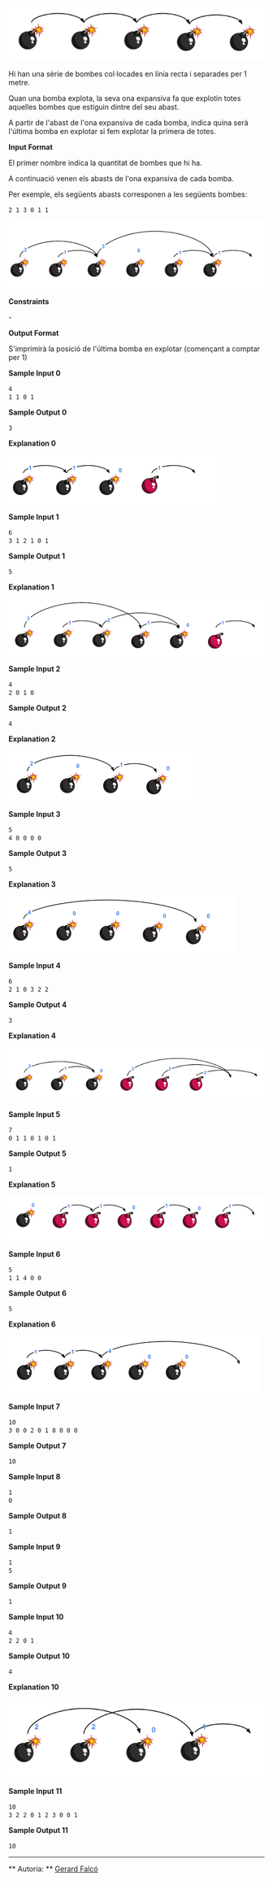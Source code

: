 ![image](1610984838-c68799088b-reaccioencadena0.png)

Hi han una sèrie de bombes col·locades en línia recta i separades per 1
metre.

Quan una bomba explota, la seva ona expansiva fa que explotin totes
aquelles bombes que estiguin dintre del seu abast.

A partir de l'abast de l'ona expansiva de cada bomba, indica quina serà
l'última bomba en explotar si fem explotar la primera de totes.

**Input Format**

El primer nombre  indica la quantitat de bombes que hi ha.

A continuació venen els  abasts de l'ona expansiva de cada bomba.

Per exemple, els següents abasts corresponen a les següents bombes:

    2 1 3 0 1 1

![image](1611047065-2cb4acf98b-reaccioencadenae.png)

**Constraints**

\-

**Output Format**

S'imprimirà la posició de l'última bomba en explotar (començant a
comptar per 1)

**Sample Input 0**

    4
    1 1 0 1

**Sample Output 0**

``` 
3
```

**Explanation 0**

![image](1611046827-10c04574a5-reaccioencadena0.png)

**Sample Input 1**

    6
    3 1 2 1 0 1

**Sample Output 1**

``` 
5
```

**Explanation 1**

![image](1611047127-8b7ed9561a-reaccioencadena1.png)

**Sample Input 2**

    4
    2 0 1 0

**Sample Output 2**

``` 
4
```

**Explanation 2**

![image](1611047166-591b5a7c34-reaccioencadena2.png)

**Sample Input 3**

    5
    4 0 0 0 0

**Sample Output 3**

``` 
5
```

**Explanation 3**

![image](1611047228-4d4c895af9-reaccioencadena3.png)

**Sample Input 4**

    6
    2 1 0 3 2 2

**Sample Output 4**

``` 
3
```

**Explanation 4**

![image](1611047265-047cefcc65-reaccioencadena4.png)

**Sample Input 5**

    7
    0 1 1 0 1 0 1

**Sample Output 5**

``` 
1
```

**Explanation 5**

![image](1611047304-da3fd67741-reaccioencadena5.png)

**Sample Input 6**

    5
    1 1 4 0 0

**Sample Output 6**

``` 
5
```

**Explanation 6**

![image](1611047337-b2f87007b2-reaccioencadena6.png)

**Sample Input 7**

    10
    3 0 0 2 0 1 8 0 0 0

**Sample Output 7**

``` 
10
```

**Sample Input 8**

    1
    0

**Sample Output 8**

``` 
1
```

**Sample Input 9**

    1
    5

**Sample Output 9**

``` 
1
```

**Sample Input 10**

    4
    2 2 0 1

**Sample Output 10**

``` 
4
```

**Explanation 10**

![image](1613064771-d693fed1b8-reaccioencadena.png)

**Sample Input 11**

    10
    3 2 2 0 1 2 3 0 0 1 

**Sample Output 11**

``` 
10
```

----------

** Autoria: **
[Gerard Falcó](https://github.com/gerardfp)
